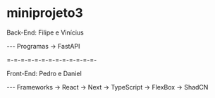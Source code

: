 # miniprojeto3

Back-End:
Filipe e Vinícius

--- Programas
-> FastAPI

=-=-=-=-=-=-=-=-=-=-=-=-=-

Front-End:
Pedro e Daniel

--- Frameworks
-> React
-> Next
-> TypeScript
-> FlexBox
-> ShadCN
